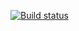[![Build status](https://ci.appveyor.com/api/projects/status/ye3t20pavgxwbt4q?svg=true)](https://ci.appveyor.com/project/DurckinaMilana/ahj-media)